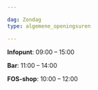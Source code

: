 ```yaml
---

dag: Zondag
type: algemene_openingsuren

---
```


**Infopunt**: 09:00 – 15:00

**Bar**: 11:00 – 14:00

**FOS-shop**: 10:00 – 12:00
